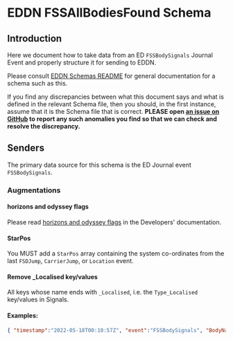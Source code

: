 # EDDN FSSAllBodiesFound Schema

## Introduction
Here we document how to take data from an ED `FSSBodySignals` Journal 
Event and properly structure it for sending to EDDN.

Please consult [EDDN Schemas README](./README-EDDN-schemas.md) for general
documentation for a schema such as this.

If you find any discrepancies between what this document says and what is
defined in the relevant Schema file, then you should, in the first instance,
assume that it is the Schema file that is correct.
**PLEASE open
[an issue on GitHub](https://github.com/EDCD/EDDN/issues/new/choose)
to report any such anomalies you find so that we can check and resolve the
discrepancy.**

## Senders
The primary data source for this schema is the ED Journal event 
`FSSBodySignals`.

### Augmentations
#### horizons and odyssey flags
Please read [horizons and odyssey flags](../docs/Developers.md#horizons-and-odyssey-flags)
in the Developers' documentation.

#### StarPos
You MUST add a `StarPos` array containing the system co-ordinates from the 
last `FSDJump`, `CarrierJump`, or `Location` event.

#### Remove _Localised key/values
All keys whose name ends with `_Localised`, i.e. the `Type_Localised`
key/values in Signals.

#### Examples:

```json
{ "timestamp":"2022-05-18T00:10:57Z", "event":"FSSBodySignals", "BodyName":"Phoi Auwsy ZY-Z d132 7 a", "BodyID":37, "SystemAddress":4546986398603, "Signals":[ { "Type":"$SAA_SignalType_Geological;", "Type_Localised":"Geological", "Count":2 } ] }
```
